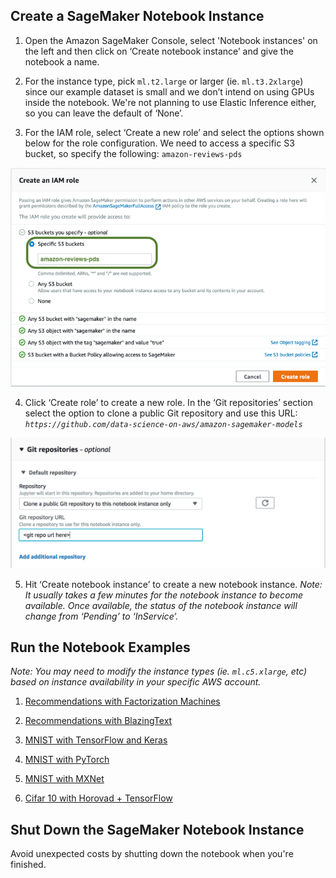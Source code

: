 ## Create a SageMaker Notebook Instance
1. Open the Amazon SageMaker Console, select 'Notebook instances' on the left and then click on ‘Create notebook instance’ and give the notebook a name. 

2. For the instance type, pick `ml.t2.large` or larger (ie. `ml.t3.2xlarge`) since our example dataset is small and we don’t intend on using GPUs inside the notebook.  We're not planning to use Elastic Inference either, so you can leave the default of ‘None’.

3. For the IAM role, select ‘Create a new role’ and select the options shown below for the role configuration.  We need to access a specific S3 bucket, so specify the following:  `amazon-reviews-pds`

![Amazon SageMaker IAM Role](/img/sm-keras-1.png)

4. Click ‘Create role’ to create a new role. In the ‘Git repositories’ section select the option to clone a public Git repository and use this URL:  *`https://github.com/data-science-on-aws/amazon-sagemaker-models`*

![Amazon SageMaker Git Repo](/img/sm-keras-git.png)

5. Hit ‘Create notebook instance’ to create a new notebook instance.  _Note: It usually takes a few minutes for the notebook instance to become available. Once available, the status of the notebook instance will change from ‘Pending’ to ‘InService’._

## Run the Notebook Examples
_Note:  You may need to modify the instance types (ie. `ml.c5.xlarge`, etc) based on instance availability in your specific AWS account._

1. [Recommendations with Factorization Machines](factorization/)

2. [Recommendations with BlazingText](blazingtext/)

3. [MNIST with TensorFlow and Keras](tensorflow/)

4. [MNIST with PyTorch](pytorch/)

5. [MNIST with MXNet](mxnet/)

6. [Cifar 10 with Horovad + TensorFlow](horovod/)

## Shut Down the SageMaker Notebook Instance
Avoid unexpected costs by shutting down the notebook when you're finished.
